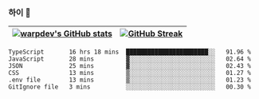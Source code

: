 
### 하이 👋
[![warpdev's GitHub stats](https://github-readme-stats.vercel.app/api?username=warpdev&show_icons=true&theme=vue-dark)](#) |[![GitHub Streak](https://github-readme-streak-stats.herokuapp.com/?user=warpdev&theme=dark)](#)
--- | --- |
<!--START_SECTION:waka-->

```text
TypeScript       16 hrs 18 mins  ███████████████████████░░   91.96 %
JavaScript       28 mins         ▓░░░░░░░░░░░░░░░░░░░░░░░░   02.64 %
JSON             25 mins         ▓░░░░░░░░░░░░░░░░░░░░░░░░   02.43 %
CSS              13 mins         ▒░░░░░░░░░░░░░░░░░░░░░░░░   01.27 %
.env file        13 mins         ▒░░░░░░░░░░░░░░░░░░░░░░░░   01.23 %
GitIgnore file   3 mins          ░░░░░░░░░░░░░░░░░░░░░░░░░   00.30 %
```

<!--END_SECTION:waka-->

<!--
**warpdev/warpdev** is a ✨ _special_ ✨ repository because its `README.md` (this file) appears on your GitHub profile.

Here are some ideas to get you started:

- 🔭 I’m currently working on ...
- 🌱 I’m currently learning ...
- 👯 I’m looking to collaborate on ...
- 🤔 I’m looking for help with ...
- 💬 Ask me about ...
- 📫 How to reach me: ...
- 😄 Pronouns: ...
- ⚡ Fun fact: ...
-->
